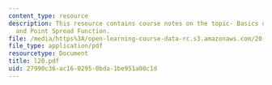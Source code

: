 ```yaml
---
content_type: resource
description: This resource contains course notes on the topic- Basics of Light Microscopy
  and Point Spread Function.
file: /media/https%3A/open-learning-course-data-rc.s3.amazonaws.com/20-482j-foundations-of-algorithms-and-computational-techniques-in-systems-biology-spring-2006/27990c36ac1602950bda1be951a00c1d_l20.pdf
file_type: application/pdf
resourcetype: Document
title: l20.pdf
uid: 27990c36-ac16-0295-0bda-1be951a00c1d
---
```

